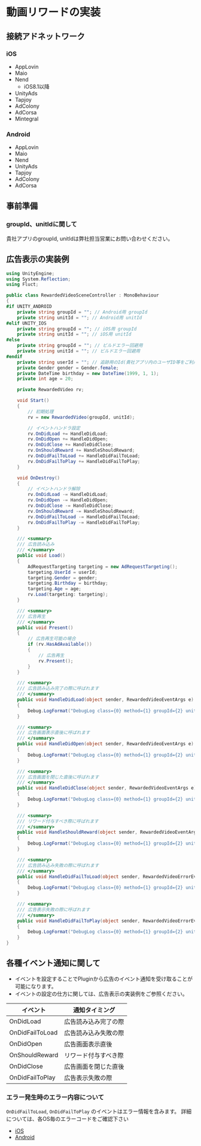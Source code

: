 # 動画リワードの実装

## 接続アドネットワーク

### iOS

- AppLovin
- Maio
- Nend
	- iOS8.1以降
- UnityAds
- Tapjoy
- AdColony
- AdCorsa
- Mintegral

### Android

- AppLovin
- Maio
- Nend
- UnityAds
- Tapjoy
- AdColony
- AdCorsa

## 事前準備

### groupId、unitIdに関して

貴社アプリのgroupId, unitIdは弊社担当営業にお問い合わせください。

## 広告表示の実装例

```C#
using UnityEngine;
using System.Reflection;
using Fluct;

public class RewardedVideoSceneController : MonoBehaviour
{
#if UNITY_ANDROID
    private string groupId = ""; // Android用 groupId
    private string unitId = ""; // Android用 unitId
#elif UNITY_IOS
    private string groupId = ""; // iOS用 groupId
    private string unitId = ""; // iOS用 unitId
#else
    private string groupId = ""; // ビルドエラー回避用
    private string unitId = ""; // ビルドエラー回避用
#endif
    private string userId = ""; // 追跡用のId(貴社アプリ内のユーザID等をご利用ください) null可
    private Gender gender = Gender.female;
    private DateTime birthday = new DateTime(1999, 1, 1);
    private int age = 20;

    private RewardedVideo rv;

    void Start()
    {
        // 初期処理
        rv = new RewardedVideo(groupId, unitId);

        // イベントハンドラ設定
        rv.OnDidLoad += HandleDidLoad;
        rv.OnDidOpen += HandleDidOpen;
        rv.OnDidClose += HandleDidClose;
        rv.OnShouldReward += HandleShouldReward;
        rv.OnDidFailToLoad += HandleDidFailToLoad;
        rv.OnDidFailToPlay += HandleDidFailToPlay;
    }

    void OnDestroy()
    {
        // イベントハンドラ解除
        rv.OnDidLoad -= HandleDidLoad;
        rv.OnDidOpen -= HandleDidOpen;
        rv.OnDidClose -= HandleDidClose;
        rv.OnShouldReward -= HandleShouldReward;
        rv.OnDidFailToLoad -= HandleDidFailToLoad;
        rv.OnDidFailToPlay -= HandleDidFailToPlay;
    }

    /// <summary>
    /// 広告読み込み
    /// </summary>
    public void Load()
    {
        AdRequestTargeting targeting = new AdRequestTargeting();
        targeting.UserId = userId;
        targeting.Gender = gender;
        targeting.Birthday = birthday;
        targeting.Age = age;
        rv.Load(targeting: targeting);
    }

    /// <summary>
    /// 広告再生
    /// </summary>
    public void Present()
    {
        // 広告再生可能の場合
        if (rv.HasAdAvailable())
        {
            // 広告再生
            rv.Present();
        }
    }

    /// <summary>
    /// 広告読み込み完了の際に呼ばれます
    /// </summary>
    public void HandleDidLoad(object sender, RewardedVideoEventArgs e)
    {
        Debug.LogFormat("DebugLog class={0} method={1} groupId={2} unitId={3} instancetID={4}", this.GetType().Name, MethodBase.GetCurrentMethod().Name, e.GroupId, e.UnitId, this.GetInstanceID());
    }

    /// <summary>
    /// 広告画面表示直後に呼ばれます
    /// </summary>
    public void HandleDidOpen(object sender, RewardedVideoEventArgs e)
    {
        Debug.LogFormat("DebugLog class={0} method={1} groupId={2} unitId={3} instancetID={4}", this.GetType().Name, MethodBase.GetCurrentMethod().Name, e.GroupId, e.UnitId, this.GetInstanceID());
    }

    /// <summary>
    /// 広告画面を閉じた直後に呼ばれます
    /// </summary>
    public void HandleDidClose(object sender, RewardedVideoEventArgs e)
    {
        Debug.LogFormat("DebugLog class={0} method={1} groupId={2} unitId={3} instancetID={4}", this.GetType().Name, MethodBase.GetCurrentMethod().Name, e.GroupId, e.UnitId, this.GetInstanceID());
    }

    /// <summary>
    /// リワード付与すべき際に呼ばれます
    /// </summary>
    public void HandleShouldReward(object sender, RewardedVideoEventArgs e)
    {
        Debug.LogFormat("DebugLog class={0} method={1} groupId={2} unitId={3} instancetID={4}", this.GetType().Name, MethodBase.GetCurrentMethod().Name, e.GroupId, e.UnitId, this.GetInstanceID());
    }

    /// <summary>
    /// 広告読み込み失敗の際に呼ばれます
    /// </summary>
    public void HandleDidFailToLoad(object sender, RewardedVideoErrorEventArgs e)
    {
        Debug.LogFormat("DebugLog class={0} method={1} groupId={2} unitId={3} errorMessage={4} instancetID={5}", this.GetType().Name, MethodBase.GetCurrentMethod().Name, e.GroupId, e.UnitId, e.ErrorCode, this.GetInstanceID());
    }

    /// <summary>
    /// 広告表示失敗の際に呼ばれます
    /// </summary>
    public void HandleDidFailToPlay(object sender, RewardedVideoErrorEventArgs e)
    {
        Debug.LogFormat("DebugLog class={0} method={1} groupId={2} unitId={3} errorMessage={4} instancetID={5}", this.GetType().Name, MethodBase.GetCurrentMethod().Name, e.GroupId, e.UnitId, e.ErrorCode, this.GetInstanceID());
    }
}

```


## 各種イベント通知に関して

* イベントを設定することでPluginから広告のイベント通知を受け取ることが可能になります。
* イベントの設定の仕方に関しては、広告表示の実装例をご参照ください。


| イベント        | 通知タイミング       |
|-----------------|----------------------|
| OnDidLoad       | 広告読み込み完了の際 |
| OnDidFailToLoad | 広告読み込み失敗の際 |
| OnDidOpen       | 広告画面表示直後     |
| OnShouldReward  | リワード付与すべき際 |
| OnDidClose      | 広告画面を閉じた直後 |
| OnDidFailToPlay | 広告表示失敗の際     |

### エラー発生時のエラー内容について

`OnDidFailToLoad`, `OnDidFailToPlay` のイベントはエラー情報を含みます。
詳細については、各OS毎のエラーコードをご確認下さい 

* [iOS](https://github.com/voyagegroup/FluctSDK-iOS/wiki/Swift%E3%81%A7%E3%81%AE%E5%8B%95%E7%94%BB%E3%83%AA%E3%83%AF%E3%83%BC%E3%83%89%E5%BA%83%E5%91%8A%E5%AE%9F%E8%A3%85#%E3%82%A8%E3%83%A9%E3%83%BC%E3%82%B3%E3%83%BC%E3%83%89%E3%81%AB%E3%81%A4%E3%81%84%E3%81%A6)
* [Android](https://github.com/voyagegroup/FluctSDK-Android/wiki/%E5%8B%95%E7%94%BB%E3%83%AA%E3%83%AF%E3%83%BC%E3%83%89%E5%BA%83%E5%91%8A%E5%AE%9F%E8%A3%85#%E3%82%A8%E3%83%A9%E3%83%BC%E3%82%B3%E3%83%BC%E3%83%89%E3%81%AB%E3%81%A4%E3%81%84%E3%81%A6)
